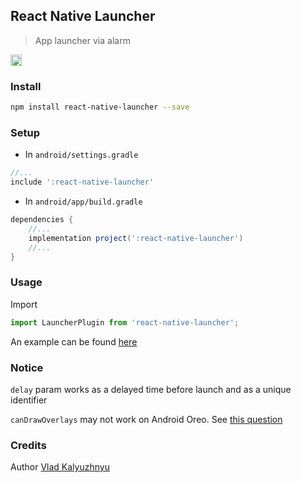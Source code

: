## React Native Launcher
> App launcher via alarm

<a href="https://www.npmjs.com/package/react-native-launcher">
  <img src="https://badge.fury.io/js/react-native-launcher.png" height="18" alt="npm version">
</a>

### Install

```bash
npm install react-native-launcher --save
```

### Setup

* In `android/settings.gradle`

```gradle
//...
include ':react-native-launcher'
```

* In `android/app/build.gradle`

```gradle
dependencies {
    //...
    implementation project(':react-native-launcher')
    //...
}
```

### Usage

Import

```typescript
import LauncherPlugin from 'react-native-launcher';
```

An example can be found [here](https://github.com/androidovshchik/react-native-launcher/blob/master/example/App.tsx)

### Notice

`delay` param works as a delayed time before launch and as a unique identifier

`canDrawOverlays` may not work on Android Oreo. See [this question](https://stackoverflow.com/questions/46173460/why-in-android-8-method-settings-candrawoverlays-returns-false-when-user-has)

### Credits

Author [Vlad Kalyuzhnyu](https://github.com/androidovshchik)
